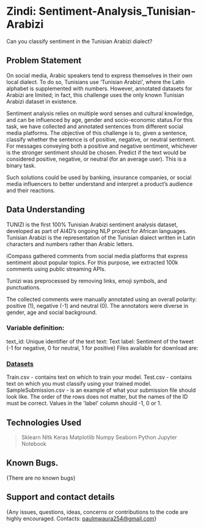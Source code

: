 # Zindi: Sentiment-Analysis_Tunisian-Arabizi
Can you classify sentiment in the Tunisian Arabizi dialect?

## Problem Statement
On social media, Arabic speakers tend to express themselves in their own local dialect. To do so, Tunisians use ‘Tunisian Arabizi’, where the Latin alphabet is supplemented with numbers. However, annotated datasets for Arabizi are limited; in fact, this challenge uses the only known Tunisian Arabizi dataset in existence.

Sentiment analysis relies on multiple word senses and cultural knowledge, and can be influenced by age, gender and socio-economic status.For this task, we have collected and annotated sentences from different social media platforms. The objective of this challenge is to, given a sentence, classify whether the sentence is of positive, negative, or neutral sentiment. For messages conveying both a positive and negative sentiment, whichever is the stronger sentiment should be chosen. Predict if the text would be considered positive, negative, or neutral (for an average user). This is a binary task.

Such solutions could be used by banking, insurance companies, or social media influencers to better understand and interpret a product’s audience and their reactions.

## Data Understanding
TUNIZI is the first 100% Tunisian Arabizi sentiment analysis dataset, developed as part of AI4D’s ongoing NLP project for African languages. Tunisian Arabizi is the representation of the Tunisian dialect written in Latin characters and numbers rather than Arabic letters.

iCompass gathered comments from social media platforms that express sentiment about popular topics. For this purpose, we extracted 100k comments using public streaming APIs.

Tunizi was preprocessed by removing links, emoji symbols, and punctuations.

The collected comments were manually annotated using an overall polarity: positive (1), negative (-1) and neutral (0). The annotators were diverse in gender, age and social background.

### Variable definition:

text_id: Unique identifier of the text
text: Text
label: Sentiment of the tweet (-1 for negative, 0 for neutral, 1 for positive)
Files available for download are:

### <a href="https://zindi.africa/competitions/ai4d-icompass-social-media-sentiment-analysis-for-tunisian-arabizi/data">Datasets</a>

Train.csv - contains text on which to train your model.
Test.csv - contains text on which you must classify using your trained model.
SampleSubmission.csv - is an example of what your submission file should look like. The order of the rows does not matter, but the names of the ID must be correct. Values in the 'label' column should -1, 0 or 1.


## Technologies Used
> Sklearn
> Nltk
> Keras
> Matplotlib
> Numpy
> Seaborn
> Python
> Jupyter Notebook

## Known Bugs.
{There are no known bugs}

## Support and contact details
{Any issues, questions, ideas, concerns or contributions to the code are highly encouraged. Contacts: paulmwaura254@gmail.com}
